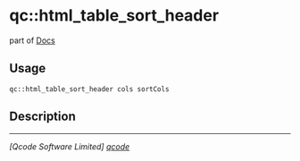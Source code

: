 qc::html_table_sort_header
==========================

part of [Docs](.)

Usage
-----
`qc::html_table_sort_header cols sortCols`

Description
-----------


----------------------------------
*[Qcode Software Limited] [qcode]*

[qcode]: http://www.qcode.co.uk "Qcode Software"
